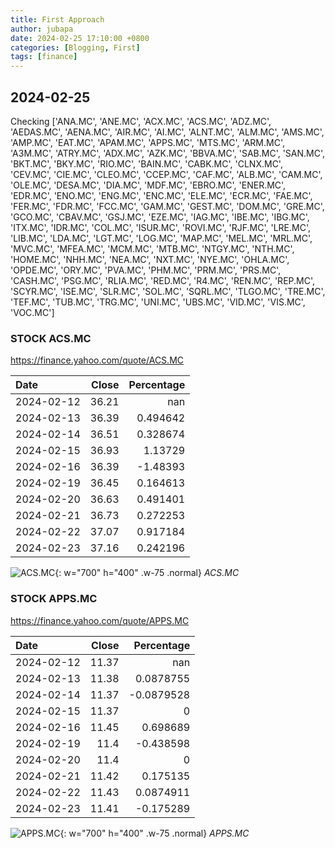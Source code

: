 ```yaml
---
title: First Approach
author: jubapa
date: 2024-02-25 17:10:00 +0800
categories: [Blogging, First]
tags: [finance]
---
```


## 2024-02-25

Checking ['ANA.MC', 'ANE.MC', 'ACX.MC', 'ACS.MC', 'ADZ.MC', 'AEDAS.MC', 'AENA.MC', 'AIR.MC', 'AI.MC', 'ALNT.MC', 'ALM.MC', 'AMS.MC', 'AMP.MC', 'EAT.MC', 'APAM.MC', 'APPS.MC', 'MTS.MC', 'ARM.MC', 'A3M.MC', 'ATRY.MC', 'ADX.MC', 'AZK.MC', 'BBVA.MC', 'SAB.MC', 'SAN.MC', 'BKT.MC', 'BKY.MC', 'RIO.MC', 'BAIN.MC', 'CABK.MC', 'CLNX.MC', 'CEV.MC', 'CIE.MC', 'CLEO.MC', 'CCEP.MC', 'CAF.MC', 'ALB.MC', 'CAM.MC', 'OLE.MC', 'DESA.MC', 'DIA.MC', 'MDF.MC', 'EBRO.MC', 'ENER.MC', 'EDR.MC', 'ENO.MC', 'ENG.MC', 'ENC.MC', 'ELE.MC', 'ECR.MC', 'FAE.MC', 'FER.MC', 'FDR.MC', 'FCC.MC', 'GAM.MC', 'GEST.MC', 'DOM.MC', 'GRE.MC', 'GCO.MC', 'CBAV.MC', 'GSJ.MC', 'EZE.MC', 'IAG.MC', 'IBE.MC', 'IBG.MC', 'ITX.MC', 'IDR.MC', 'COL.MC', 'ISUR.MC', 'ROVI.MC', 'RJF.MC', 'LRE.MC', 'LIB.MC', 'LDA.MC', 'LGT.MC', 'LOG.MC', 'MAP.MC', 'MEL.MC', 'MRL.MC', 'MVC.MC', 'MFEA.MC', 'MCM.MC', 'MTB.MC', 'NTGY.MC', 'NTH.MC', 'HOME.MC', 'NHH.MC', 'NEA.MC', 'NXT.MC', 'NYE.MC', 'OHLA.MC', 'OPDE.MC', 'ORY.MC', 'PVA.MC', 'PHM.MC', 'PRM.MC', 'PRS.MC', 'CASH.MC', 'PSG.MC', 'RLIA.MC', 'RED.MC', 'R4.MC', 'REN.MC', 'REP.MC', 'SCYR.MC', 'ISE.MC', 'SLR.MC', 'SOL.MC', 'SQRL.MC', 'TLGO.MC', 'TRE.MC', 'TEF.MC', 'TUB.MC', 'TRG.MC', 'UNI.MC', 'UBS.MC', 'VID.MC', 'VIS.MC', 'VOC.MC']



### STOCK ACS.MC
<https://finance.yahoo.com/quote/ACS.MC>

| Date       |   Close |   Percentage |
|:-----------|--------:|-------------:|
| 2024-02-12 |   36.21 |   nan        |
| 2024-02-13 |   36.39 |     0.494642 |
| 2024-02-14 |   36.51 |     0.328674 |
| 2024-02-15 |   36.93 |     1.13729  |
| 2024-02-16 |   36.39 |    -1.48393  |
| 2024-02-19 |   36.45 |     0.164613 |
| 2024-02-20 |   36.63 |     0.491401 |
| 2024-02-21 |   36.73 |     0.272253 |
| 2024-02-22 |   37.07 |     0.917184 |
| 2024-02-23 |   37.16 |     0.242196 |

![ACS.MC](//assets/img/stocks/ACS.png){: w="700" h="400" .w-75 .normal}
_ACS.MC_

### STOCK APPS.MC
<https://finance.yahoo.com/quote/APPS.MC>

| Date       |   Close |   Percentage |
|:-----------|--------:|-------------:|
| 2024-02-12 |   11.37 |  nan         |
| 2024-02-13 |   11.38 |    0.0878755 |
| 2024-02-14 |   11.37 |   -0.0879528 |
| 2024-02-15 |   11.37 |    0         |
| 2024-02-16 |   11.45 |    0.698689  |
| 2024-02-19 |   11.4  |   -0.438598  |
| 2024-02-20 |   11.4  |    0         |
| 2024-02-21 |   11.42 |    0.175135  |
| 2024-02-22 |   11.43 |    0.0874911 |
| 2024-02-23 |   11.41 |   -0.175289  |

![APPS.MC](//assets/img/stocks/APPS.png){: w="700" h="400" .w-75 .normal}
_APPS.MC_
